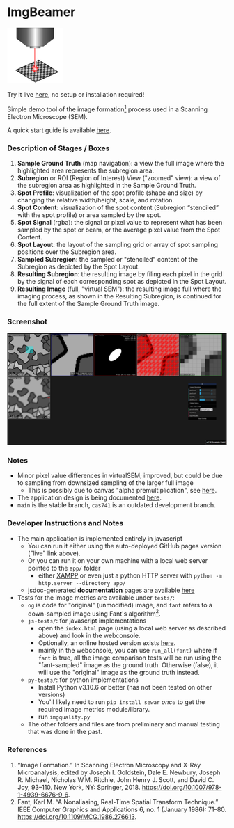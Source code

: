 # ImgBeamer

<img src="app/src/img/icon.svg" width="128">

Try it live [here](https://joedf.github.io/ImgBeamer/app/index.html), no setup or installation required!

Simple demo tool of the image formation[<sup>1</sup>](#references) process used in a Scanning Electron Microscope (SEM).

A quick start guide is available [here](https://joedf.github.io/ImgBeamer/misc/ImgBeamer_QS_guide.pdf).

### Description of Stages / Boxes
1. **Sample Ground Truth** (map navigation): a view the full image where the highlighted area represents the subregion area.
2. **Subregion** or ROI (Region of Interest) View ("zoomed" view): a view of the subregion area as highlighted in the Sample Ground Truth.
3. **Spot Profile**: visualization of the spot profile (shape and size) by changing the relative width/height, scale, and rotation.
4. **Spot Content**: visualization of the spot content (Subregion “stenciled” with the spot profile) or area sampled by the spot.
5. **Spot Signal** (rgba): the signal or pixel value to represent what has been sampled by the spot or beam, or the average pixel value from the Spot Content.
6. **Spot Layout**: the layout of the sampling grid or array of spot sampling positions over the Subregion area.
7. **Sampled Subregion**: the sampled or "stenciled" content of the Subregion as depicted by the Spot Layout.
8. **Resulting Subregion**: the resulting image by filing each pixel in the grid by the signal of each corresponding spot as depicted in the Spot Layout.
9. **Resulting Image** (full, "virtual SEM"): the resulting image full where the imaging process, as shown in the Resulting Subregion, is continued for the full extent of the Sample Ground Truth image.
 
### Screenshot
![screenshot](misc/screenshot4.png)

### Notes
- Minor pixel value differences in virtualSEM; improved, but could be due to sampling from downsized sampling of the larger full image
	- This is possibly due to canvas "alpha premultiplication", see [here](https://github.com/joedf/ImgBeamer/issues/25).
- The application design is being documented [here](https://github.com/joedf/CAS741_w23).
- `main` is the stable branch, `cas741` is an outdated development branch.

### Developer Instructions and Notes
- The main application is implemented entirely in javascript
	- You can run it either using the auto-deployed GitHub pages version ("live" link above).
	- Or you can run it on your own machine with a local web server pointed to the `app/` folder
		- either [XAMPP](https://www.apachefriends.org/) or even just a python HTTP server with `python -m http.server --directory app/`
	- jsdoc-generated **documentation** pages are available [here](https://joedf.github.io/ImgBeamer/jsdocs/index.html)
- Tests for the image metrics are available under `tests/`:
	- `og` is code for "original" (unmodified) image, and `fant` refers to a down-sampled image using Fant's algorithm[<sup>2</sup>](#references).
	- `js-tests/`: for javascript implementations
		- open the `index.html` page (using a local web server as described above) and look in the webconsole.
		- Optionally, an online hosted version exists [here](https://joedf.github.io/ImgBeamer/tests/image_metrics/js-tests/).
		- mainly in the webconsole, you can use `run_all(fant)` where if `fant` is true, all the image comparison tests will be run using the "fant-sampled" image as the ground truth. Otherwise (false), it will use the "original" image as the ground truth instead.
	- `py-tests/`: for python implementations
		- Install Python v3.10.6 or better (has not been tested on other versions)
		- You'll likely need to run `pip install sewar` *once* to get the required image metrics module/library.
		- run `imgquality.py`
	- The other folders and files are from preliminary and manual testing that was done in the past.

### References
1. “Image Formation.” In Scanning Electron Microscopy and X-Ray Microanalysis, edited by Joseph I. Goldstein, Dale E. Newbury, Joseph R. Michael, Nicholas W.M. Ritchie, John Henry J. Scott, and David C. Joy, 93–110. New York, NY: Springer, 2018. https://doi.org/10.1007/978-1-4939-6676-9_6.
2. Fant, Karl M. “A Nonaliasing, Real-Time Spatial Transform Technique.” IEEE Computer Graphics and Applications 6, no. 1 (January 1986): 71–80. https://doi.org/10.1109/MCG.1986.276613.

